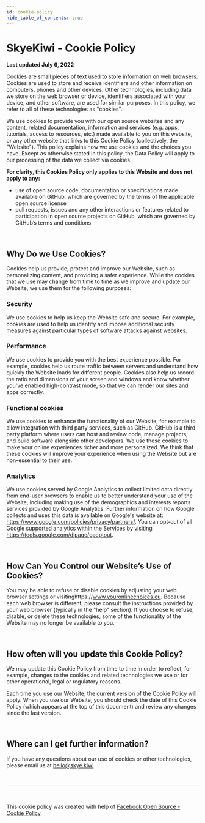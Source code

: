 ```yaml
---
id: cookie-policy
hide_table_of_contents: true
---
```


# SkyeKiwi - Cookie Policy

**Last updated July 6, 2022**

Cookies are small pieces of text used to store information on web browsers. 
Cookies are used to store and receive identifiers and other information on computers, phones and other devices. 
Other technologies, including data we store on the web browser or device, identifiers associated with your device, 
and other software, are used for similar purposes. In this policy, we refer to all of these technologies as "cookies".

We use cookies to provide you with our open source websites and any content, related documentation, 
information and services (e.g. apps, tutorials, access to resources, etc.) made available to you on this website, 
or any other website that links to this Cookie Policy (collectively, the "Website"). 
This policy explains how we use cookies and the choices you have. Except as otherwise stated in this policy, 
the Data Policy will apply to our processing of the data we collect via cookies.

**For clarity, this Cookies Policy only applies to this Website and does not apply to any:**

- use of open source code, documentation or specifications made available on GitHub, 
  which are governed by the terms of the applicable open source license
- pull requests, issues and any other interactions or features related to participation in open source projects on GitHub, 
  which are governed by GitHub’s terms and conditions


<br/>


## Why Do we Use Cookies?

Cookies help us provide, protect and improve our Website, such as personalizing content, and providing a safer experience. 
While the cookies that we use may change from time to time as we improve and update our Website, we use them for the following purposes:

### Security

We use cookies to help us keep the Website safe and secure. For example, 
cookies are used to help us identify and impose additional security measures against particular types of software attacks against websites.

### Performance

We use cookies to provide you with the best experience possible. 
For example, cookies help us route traffic between servers and understand how quickly the Website loads for different people. 
Cookies also help us record the ratio and dimensions of your screen and windows and know whether you've enabled high-contrast mode, 
so that we can render our sites and apps correctly.

### Functional cookies

We use cookies to enhance the functionality of our Website, for example to allow integration with third party services, such as GitHub. 
GitHub is a third party platform where users can host and review code, manage projects, and build software alongside other developers. 
We use these cookies to make your online experiences richer and more personalized. 
We think that these cookies will improve your experience when using the Website but are non-essential to their use.

### Analytics

We use cookies served by Google Analytics to collect limited data directly from end-user browsers 
to enable us to better understand your use of the Website, 
including making use of the demographics and interests reports services provided by Google Analytics. 
Further information on how Google collects and uses this data is available on Google's website at: https://www.google.com/policies/privacy/partners/. 
You can opt-out of all Google supported analytics within the Services by visiting https://tools.google.com/dlpage/gaoptout.


<br/>


## How Can You Control our Website’s Use of Cookies?

You may be able to refuse or disable cookies by adjusting your web browser settings or visitinghttps://www.youronlinechoices.eu. 
Because each web browser is different, please consult the instructions provided by your web browser (typically in the "help" section). 
If you choose to refuse, disable, or delete these technologies, some of the functionality of the Website may no longer be available to you.


<br/>


## How often will you update this Cookie Policy?

We may update this Cookie Policy from time to time in order to reflect, for example, 
changes to the cookies and related technologies we use or for other operational, legal or regulatory reasons.

Each time you use our Website, the current version of the Cookie Policy will apply.
When you use our Website, you should check the date of this Cookie Policy (which appears at the top of this document) 
and review any changes since the last version.


<br/>


## Where can I get further information?

If you have any questions about our use of cookies or other technologies, please email us at hello@skye.kiwi 


<br/>

---

<br/>


This cookie policy was created with help of [Facebook Open Source - Cookie Policy](https://opensource.facebook.com/legal/cookie-policy/).